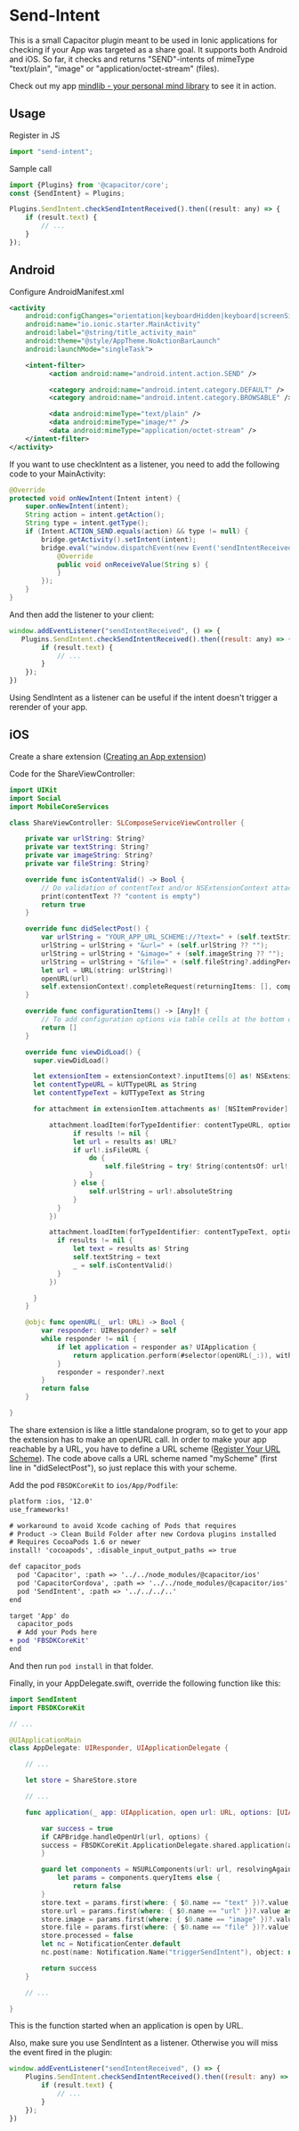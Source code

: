 # Send-Intent

This is a small Capacitor plugin meant to be used in Ionic applications for checking if your App was targeted as a share goal. It supports both Android and iOS. So far, it checks and returns "SEND"-intents of mimeType "text/plain", "image" or "application/octet-stream" (files).

Check out my app [mindlib - your personal mind library](https://play.google.com/store/apps/details?id=de.mindlib) to see it in action.

## Usage

Register in JS

```js
import "send-intent";
```

Sample call

```js
import {Plugins} from '@capacitor/core';
const {SendIntent} = Plugins;

Plugins.SendIntent.checkSendIntentReceived().then((result: any) => {
    if (result.text) {
        // ...
    }
});
```

## **Android**

Configure AndroidManifest.xml

```xml
<activity
    android:configChanges="orientation|keyboardHidden|keyboard|screenSize|locale"
    android:name="io.ionic.starter.MainActivity"
    android:label="@string/title_activity_main"
    android:theme="@style/AppTheme.NoActionBarLaunch"
    android:launchMode="singleTask">

    <intent-filter>
          <action android:name="android.intent.action.SEND" />

          <category android:name="android.intent.category.DEFAULT" />
          <category android:name="android.intent.category.BROWSABLE" />

          <data android:mimeType="text/plain" />
          <data android:mimeType="image/*" />
          <data android:mimeType="application/octet-stream" />
    </intent-filter>
</activity>
```

If you want to use checkIntent as a listener, you need to add the following code to your MainActivity:

```java
@Override
protected void onNewIntent(Intent intent) {
    super.onNewIntent(intent);
    String action = intent.getAction();
    String type = intent.getType();
    if (Intent.ACTION_SEND.equals(action) && type != null) {
        bridge.getActivity().setIntent(intent);
        bridge.eval("window.dispatchEvent(new Event('sendIntentReceived'))", new ValueCallback<String>() {
            @Override
            public void onReceiveValue(String s) {
            }
        });
    }
}
```

And then add the listener to your client:

```js
window.addEventListener("sendIntentReceived", () => {
   Plugins.SendIntent.checkSendIntentReceived().then((result: any) => {
        if (result.text) {
            // ...
        }
    });
})
```

Using SendIntent as a listener can be useful if the intent doesn't trigger a rerender of your app.

## **iOS**

Create a share extension ([Creating an App extension](https://developer.apple.com/library/archive/documentation/General/Conceptual/ExtensibilityPG/ExtensionCreation.html#//apple_ref/doc/uid/TP40014214-CH5-SW1))

Code for the ShareViewController:

```swift
import UIKit
import Social
import MobileCoreServices

class ShareViewController: SLComposeServiceViewController {

    private var urlString: String?
    private var textString: String?
    private var imageString: String?
    private var fileString: String?

    override func isContentValid() -> Bool {
        // Do validation of contentText and/or NSExtensionContext attachments here
        print(contentText ?? "content is empty")
        return true
    }

    override func didSelectPost() {
        var urlString = "YOUR_APP_URL_SCHEME://?text=" + (self.textString ?? "");
        urlString = urlString + "&url=" + (self.urlString ?? "");
        urlString = urlString + "&image=" + (self.imageString ?? "");
        urlString = urlString + "&file=" + (self.fileString?.addingPercentEncoding(withAllowedCharacters: .urlHostAllowed) ?? "");
        let url = URL(string: urlString)!
        openURL(url)
        self.extensionContext!.completeRequest(returningItems: [], completionHandler: nil)
    }

    override func configurationItems() -> [Any]! {
        // To add configuration options via table cells at the bottom of the sheet, return an array of SLComposeSheetConfigurationItem here.
        return []
    }

    override func viewDidLoad() {
      super.viewDidLoad()

      let extensionItem = extensionContext?.inputItems[0] as! NSExtensionItem
      let contentTypeURL = kUTTypeURL as String
      let contentTypeText = kUTTypeText as String

      for attachment in extensionItem.attachments as! [NSItemProvider] {

          attachment.loadItem(forTypeIdentifier: contentTypeURL, options: nil, completionHandler: { (results, error) in
                if results != nil {
                let url = results as! URL?
                if url!.isFileURL {
                    do {
                        self.fileString = try! String(contentsOf: url!, encoding: .utf8)
                    }
                } else {
                    self.urlString = url!.absoluteString
                }
            }
          })

          attachment.loadItem(forTypeIdentifier: contentTypeText, options: nil, completionHandler: { (results, error) in
            if results != nil {
                let text = results as! String
                self.textString = text
                _ = self.isContentValid()
            }
          })

      }
    }

    @objc func openURL(_ url: URL) -> Bool {
        var responder: UIResponder? = self
        while responder != nil {
            if let application = responder as? UIApplication {
                return application.perform(#selector(openURL(_:)), with: url) != nil
            }
            responder = responder?.next
        }
        return false
    }

}
```

The share extension is like a little standalone program, so to get to your app the extension has to make an openURL call. In order to make your app reachable by a URL, you have to define a URL scheme ([Register Your URL Scheme](https://developer.apple.com/documentation/uikit/inter-process_communication/allowing_apps_and_websites_to_link_to_your_content/defining_a_custom_url_scheme_for_your_app)). The code above calls a URL scheme named "myScheme" (first line in "didSelectPost"), so just replace this with your scheme.

Add the pod `FBSDKCoreKit` to `ios/App/Podfile`:

```diff
platform :ios, '12.0'
use_frameworks!

# workaround to avoid Xcode caching of Pods that requires
# Product -> Clean Build Folder after new Cordova plugins installed
# Requires CocoaPods 1.6 or newer
install! 'cocoapods', :disable_input_output_paths => true

def capacitor_pods
  pod 'Capacitor', :path => '../../node_modules/@capacitor/ios'
  pod 'CapacitorCordova', :path => '../../node_modules/@capacitor/ios'
  pod 'SendIntent', :path => '../../../..'
end

target 'App' do
  capacitor_pods
  # Add your Pods here
+ pod 'FBSDKCoreKit'
end
```

And then run `pod install` in that folder.

Finally, in your AppDelegate.swift, override the following function like this:

```swift
import SendIntent
import FBSDKCoreKit

// ...

@UIApplicationMain
class AppDelegate: UIResponder, UIApplicationDelegate {

    // ...

    let store = ShareStore.store

    // ...

    func application(_ app: UIApplication, open url: URL, options: [UIApplication.OpenURLOptionsKey : Any] = [:]) -> Bool {

        var success = true
        if CAPBridge.handleOpenUrl(url, options) {
        success = FBSDKCoreKit.ApplicationDelegate.shared.application(app, open: url, options: options)
        }

        guard let components = NSURLComponents(url: url, resolvingAgainstBaseURL: true),
            let params = components.queryItems else {
                return false
        }
        store.text = params.first(where: { $0.name == "text" })?.value as! String
        store.url = params.first(where: { $0.name == "url" })?.value as! String
        store.image = params.first(where: { $0.name == "image" })?.value as! String
        store.file = params.first(where: { $0.name == "file" })?.value?.removingPercentEncoding as! String
        store.processed = false
        let nc = NotificationCenter.default
        nc.post(name: Notification.Name("triggerSendIntent"), object: nil )

        return success
    }

    // ...

}
```

This is the function started when an application is open by URL.

Also, make sure you use SendIntent as a listener. Otherwise you will miss the event fired in the plugin:

```js
window.addEventListener("sendIntentReceived", () => {
    Plugins.SendIntent.checkSendIntentReceived().then((result: any) => {
        if (result.text) {
            // ...
        }
    });
})
```
